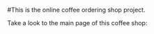 #This is the online coffee ordering shop project.

 Take a look to the main page of this coffee shop:
 
 
